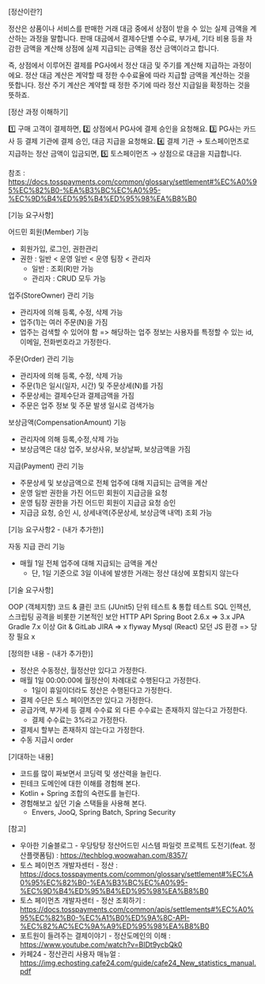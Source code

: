 [정산이란?]

정산은 상품이나 서비스를 판매한 거래 대금 중에서 상점이 받을 수 있는 실제 금액을 계산하는 과정을 말합니다. 판매 대금에서 결제수단별 수수료, 부가세, 기타 비용 등을 차감한 금액을 계산해 상점에 실제 지급되는 금액을 정산 금액이라고 합니다.

즉, 상점에서 이루어진 결제를 PG사에서 정산 대금 및 주기를 계산해 지급하는 과정이에요. 정산 대금 계산은 계약할 때 정한 수수료율에 따라 지급할 금액을 계산하는 것을 뜻합니다. 정산 주기 계산은 계약할 때 정한 주기에 따라 정산 지급일을 확정하는 것을 뜻하죠.

[정산 과정 이해하기]

1️⃣ 구매 고객이 결제하면,
2️⃣ 상점에서 PG사에 결제 승인을 요청해요.
3️⃣ PG사는 카드사 등 결제 기관에 결제 승인, 대금 지급을 요청해요.
4️⃣ 결제 기관 → 토스페이먼츠로 지급하는 정산 금액이 입금되면,
5️⃣ 토스페이먼츠 → 상점으로 대금을 지급합니다.

참조 : https://docs.tosspayments.com/common/glossary/settlement#%EC%A0%95%EC%82%B0-%EA%B3%BC%EC%A0%95-%EC%9D%B4%ED%95%B4%ED%95%98%EA%B8%B0

[기능 요구사항]

어드민 회원(Member) 기능
- 회원가입, 로그인, 권한관리
- 권한 : 일반 < 운영 일반 < 운영 팀장 < 관리자
  - 일반 : 조회(R)만 가능
  - 관리자 : CRUD 모두 가능

업주(StoreOwner) 관리 기능
- 관리자에 의해 등록, 수정, 삭제 가능
- 업주(1)는 여러 주문(N)을 가짐
- 업주는 검색할 수 있어야 함
  => 해당하는 업주 정보는 사용자를 특정할 수 있는 id, 이메일, 전화번호라고 가정한다.

주문(Order) 관리 기능
- 관리자에 의해 등록, 수정, 삭제 가능
- 주문(1)은 일시(일자, 시간) 및 주문상세(N)를 가짐
- 주문상세는 결제수단과 결제금액을 가짐
- 주문은 업주 정보 및 주문 발생 일시로 검색가능

보상금액(CompensationAmount) 기능
- 관리자에 의해 등록,수정,삭제 가능
- 보상금액은 대상 업주, 보상사유, 보상날짜, 보상금액을 가짐

지급(Payment) 관리 기능
- 주문상세 및 보상금액으로 전체 업주에 대해 지급되는 금액을 계산
- 운영 일반 권한을 가진 어드민 회원이 지급금을 요청
- 운영 팀장 권한을 가진 어드민 회원이 지급금 요청 승인
- 지급금 요청, 승인 시, 상세내역(주문상세, 보상금액 내역) 조회 가능

[기능 요구사항2 - (내가 추가한)]

자동 지급 관리 기능
- 매월 1일 전체 업주에 대해 지급되는 금액을 계산
  - 단, 1일 기준으로 3일 이내에 발생한 거래는 정산 대상에 포함되지 않는다

[기술 요구사항]

OOP (객체지향) 코드 & 클린 코드
(JUnit5) 단위 테스트 & 통합 테스트
SQL 인잭션, 스크립팅 공격을 비롯한 기본적인 보안
HTTP API
Spring Boot 2.6.x => 3.x
JPA
Gradle 7.x 이상
Git & GitLab
JIRA               => x
flyway Mysql
(React) 모던 JS 환경 => 당장 필요 x

[정의한 내용 - (내가 추가한)]
- 정산은 수동정산, 월정산만 있다고 가정한다.
- 매월 1일 00:00:00에 월정산이 차례대로 수행된다고 가정한다.
  - 1일이 휴일이더라도 정산은 수행된다고 가정한다.
- 결제 수단은 토스 페이먼츠만 있다고 가정한다.
- 공급가액, 부가세 등 결제 수수료 외 다른 수수료는 존재하지 않는다고 가정한다.
  - 결제 수수료는 3%라고 가정한다.
- 결제시 할부는 존재하지 않는다고 가정한다.
- 수동 지급시 order

[기대하는 내용]
- 코드를 많이 짜보면서 코딩력 및 생산력을 늘린다.
- 핀테크 도메인에 대한 이해를 경험해 본다.
- Kotlin + Spring 조합의 숙련도를 늘린다.
- 경험해보고 싶던 기술 스택들을 사용해 본다.
  - Envers, JooQ, Spring Batch, Spring Security

[참고]
- 우아한 기술블로그 - 우당탕탕 정산어드민 시스템 파일럿 프로젝트 도전기(feat. 정산플랫폼팀) : https://techblog.woowahan.com/8357/
- 토스 페이먼츠 개발자센터 - 정산 : https://docs.tosspayments.com/common/glossary/settlement#%EC%A0%95%EC%82%B0-%EA%B3%BC%EC%A0%95-%EC%9D%B4%ED%95%B4%ED%95%98%EA%B8%B0
- 토스 페이먼츠 개발자센터 - 정산 조회하기 : https://docs.tosspayments.com/common/apis/settlements#%EC%A0%95%EC%82%B0-%EC%A1%B0%ED%9A%8C-API-%EC%82%AC%EC%9A%A9%ED%95%98%EA%B8%B0
- 포트원이 들려주는 결제이야기 - 정산도메인의 이해 : https://www.youtube.com/watch?v=BIDt9ycbQk0
- 카페24 - 정산관리 사용자 매뉴얼 : https://img.echosting.cafe24.com/guide/cafe24_New_statistics_manual.pdf